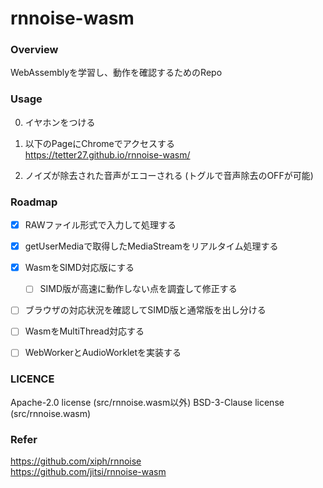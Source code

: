 # rnnoise-wasm

### Overview
WebAssemblyを学習し、動作を確認するためのRepo  

### Usage
0. イヤホンをつける

1. 以下のPageにChromeでアクセスする  
https://tetter27.github.io/rnnoise-wasm/

2. ノイズが除去された音声がエコーされる (トグルで音声除去のOFFが可能)


### Roadmap
- [x] RAWファイル形式で入力して処理する
- [x] getUserMediaで取得したMediaStreamをリアルタイム処理する
- [x] WasmをSIMD対応版にする
  - [ ] SIMD版が高速に動作しない点を調査して修正する
- [ ] ブラウザの対応状況を確認してSIMD版と通常版を出し分ける
- [ ] WasmをMultiThread対応する
- [ ] WebWorkerとAudioWorkletを実装する


### LICENCE
 Apache-2.0 license (src/rnnoise.wasm以外)
 BSD-3-Clause license (src/rnnoise.wasm)

### Refer
https://github.com/xiph/rnnoise  
https://github.com/jitsi/rnnoise-wasm
